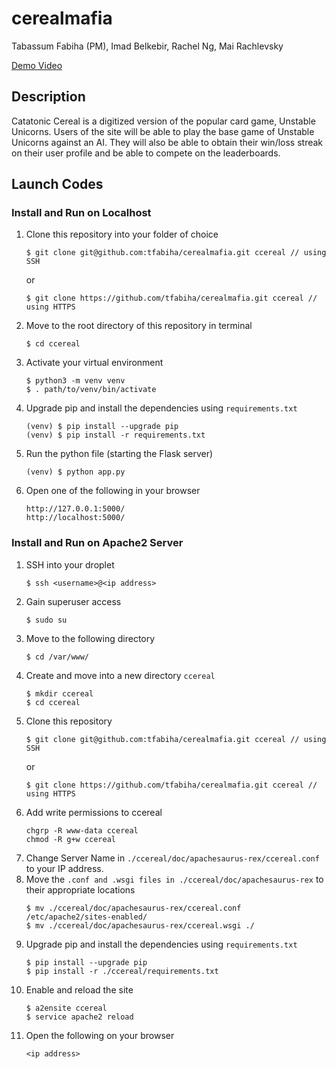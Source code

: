 # cerealmafia

Tabassum Fabiha (PM), Imad Belkebir, Rachel Ng, Mai Rachlevsky

[Demo Video](https://youtu.be/mR4LYx6mD0k)

## Description

Catatonic Cereal is a digitized version of the popular card game, Unstable Unicorns. Users of the site will be able to play the base game of Unstable Unicorns against an AI. They will also be able to obtain their win/loss streak on their user profile and be able to compete on the leaderboards. 

## Launch Codes

### Install and Run on Localhost

1. Clone this repository into your folder of choice
    ```
    $ git clone git@github.com:tfabiha/cerealmafia.git ccereal // using SSH
    ```
    or
    ```
    $ git clone https://github.com/tfabiha/cerealmafia.git ccereal // using HTTPS
    ```
2. Move to the root directory of this repository in terminal
    ```
    $ cd ccereal
    ```
3. Activate your virtual environment
    ```
    $ python3 -m venv venv
    $ . path/to/venv/bin/activate
    ```
4. Upgrade pip and install the dependencies using `requirements.txt`
    ```
    (venv) $ pip install --upgrade pip
    (venv) $ pip install -r requirements.txt
    ```
5. Run the python file (starting the Flask server)
    ```
    (venv) $ python app.py
    ```
6. Open one of the following in your browser
    ```
    http://127.0.0.1:5000/
    http://localhost:5000/
    ```

### Install and Run on Apache2 Server

1. SSH into your droplet
    ```
    $ ssh <username>@<ip address>
    ```
2. Gain superuser access
    ```
    $ sudo su
    ```
3. Move to the following directory
    ```
    $ cd /var/www/
    ```
4. Create and move into a new directory ```ccereal```
    ```
    $ mkdir ccereal
    $ cd ccereal
    ```
5. Clone this repository
    ```
    $ git clone git@github.com:tfabiha/cerealmafia.git ccereal // using SSH
    ```
    or
    ```
    $ git clone https://github.com/tfabiha/cerealmafia.git ccereal // using HTTPS
    ```
6. Add write permissions to ccereal
    ```
    chgrp -R www-data ccereal
    chmod -R g+w ccereal
    ```
7. Change Server Name in ```./ccereal/doc/apachesaurus-rex/ccereal.conf``` to your IP address.
8. Move the ```.conf and .wsgi files in ./ccereal/doc/apachesaurus-rex``` to their appropriate locations
    ```
    $ mv ./ccereal/doc/apachesaurus-rex/ccereal.conf /etc/apache2/sites-enabled/
    $ mv ./ccereal/doc/apachesaurus-rex/ccereal.wsgi ./
    ```
9. Upgrade pip and install the dependencies using `requirements.txt`
    ```
    $ pip install --upgrade pip
    $ pip install -r ./ccereal/requirements.txt
10. Enable and reload the site
    ```
    $ a2ensite ccereal
    $ service apache2 reload
    ```
11. Open the following on your browser
    ```
    <ip address>
    ```
